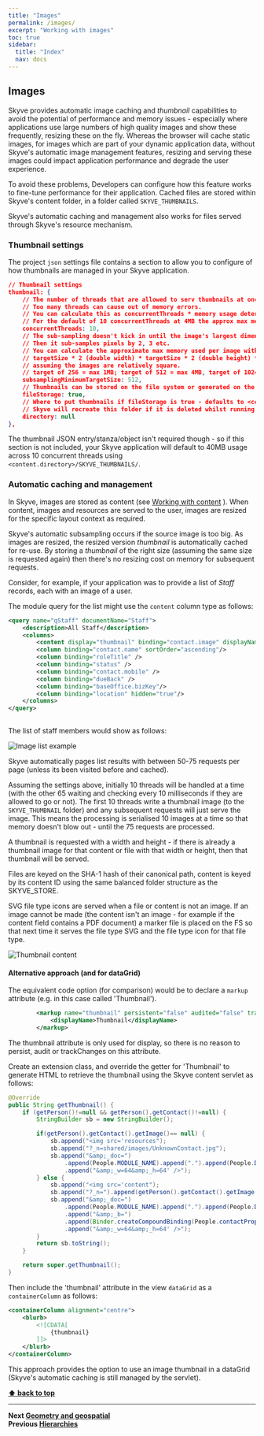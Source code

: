 ```yaml
---
title: "Images"
permalink: /images/
excerpt: "Working with images"
toc: true
sidebar:
  title: "Index"
  nav: docs
---
```


## Images

Skyve provides automatic image caching and _thumbnail_ capabilities to avoid the potential of performance and memory issues - especially where applications use large numbers of high quality images and show these frequently, resizing these on the fly. Whereas the browser will cache static images, for images which are part of your dynamic application data, without Skyve's automatic image management features, resizing and serving these images could impact application performance and degrade the user experience.

To avoid these problems, Developers can configure how this feature works to fine-tune performance for their application. Cached files are stored within Skyve's content folder, in a folder called `SKYVE_THUMBNAILS`.

Skyve's automatic caching and management also works for files served through Skyve's resource mechanism.

### Thumbnail settings

The project `json` settings file contains a section to allow you to configure of how thumbnails are managed in your Skyve application.

```json
// Thumbnail settings
thumbnail: {
    // The number of threads that are allowed to serv thumbnails at once.
    // Too many threads can cause out of memory errors.
    // You can calculate this as concurrentThreads * memory usage determined by targetSize below
    // For the default of 10 concurrentThreads at 4MB the approx max memory usage is 40MB.
    concurrentThreads: 10,
    // The sub-sampling doesn't kick in until the image's largest dimension is at least double the target size
    // Then it sub-samples pixels by 2, 3 etc.
    // You can calculate the approximate max memory used per image with
    // targetSize * 2 (double width) * targetSize * 2 (double height) * 4 (ARGB bytes per pixel) / 1024 (KB) / 1024 (MB)
    // assuming the images are relatively square.
    // target of 256 = max 1MB; target of 512 = max 4MB, target of 1024 = max 16MB per image.
    subsamplingMinimumTargetSize: 512,
    // Thumbnails can be stored on the file system or generated on the fly each time
    fileStorage: true,
    // Where to put thumbnails if fileStorage is true - defaults to <content.directory>/SKYVE_THUMBNAILS/
    // Skyve will recreate this folder if it is deleted whilst running but if defined it must exist at startup.
    directory: null
},
```

The thumbnail JSON entry/stanza/object isn't required though - so if this section is not included, your Skyve application will default to 40MB usage across 10 concurrent threads using `<content.directory>/SKYVE_THUMBNAILS/`. 

### Automatic caching and management

In Skyve, images are stored as content (see [Working with content](./../_pages/working-with-content.md) ). When content, images and resources are served to the user, images are resized for the specific layout context as required. 

Skyve's automatic subsampling occurs if the source image is too big. As images are resized, the resized version _thumbnail_ is automatically cached for re-use. By storing a _thumbnail_ of the right size (assuming the same size is requested again) then there's no resizing cost on memory for subsequent requests.

Consider, for example, if your application was to provide a list of _Staff_ records, each with an image of a user. 

The module query for the list might use the `content` column type as follows:

```xml
<query name="qStaff" documentName="Staff">
	<description>All Staff</description>
	<columns>
		<content display="thumbnail" binding="contact.image" displayName="Image" emptyThumbnailRelativeFile="shared/images/UnknownContact.jpg"/>
		<column binding="contact.name" sortOrder="ascending"/>
		<column binding="roleTitle" />
		<column binding="status" />
		<column binding="contact.mobile" />
		<column binding="dueBack" />
		<column binding="baseOffice.bizKey"/>
		<column binding="location" hidden="true"/>
	</columns>
</query>
 
```

The list of staff members would show as follows:

![Image list example](./../assets/images/images/ImageList.png "Image list example")

Skyve automatically pages list results with between 50-75 requests per page (unless its been visited before and cached).

Assuming the settings above, initially 10 threads will be handled at a time (with the other 65 waiting and checking every 10 milliseconds if they are allowed to go or not). The first 10 threads write a thumbnail image (to the `SKYVE_THUMBNAIL` folder) and any subsequent requests will just serve the image. This means the processing is serialised 10 images at a time so that memory doesn't blow out - until the 75 requests are processed.

A thumbnail is requested with a width and height - if there is already a thumbnail image for that content or file with that width or height, then that thumbnail will be served. 

Files are keyed on the SHA-1 hash of their canonical path, content is keyed by its content ID using the same balanced folder structure as the SKYVE_STORE.

SVG file type icons are served when a file or content is not an image. If an image cannot be made (the content isn't an image - for example if the content field contains a PDF document) a marker file is placed on the FS so that next time it serves the file type SVG and the file type icon for that file type.

![Thumbnail content](./../assets/images/working-with-content/thumbnail-content-list.png "Thumbnail content")

#### Alternative approach (and for dataGrid)

The equivalent code option (for comparison) would be to declare a `markup` attribute (e.g. in this case called 'Thumbnail').

```xml
		<markup name="thumbnail" persistent="false" audited="false" trackChanges="false">
			<displayName>Thumbnail</displayName>
		</markup>        
```

The thumbnail attribute is only used for display, so there is no reason to persist, audit or trackChanges on this attribute.

Create an extension class, and override the getter for 'Thumbnail' to generate HTML to retrieve the thumbnail using the Skyve content servlet as follows:

```java
@Override
public String getThumbnail() {
    if (getPerson()!=null && getPerson().getContact()!=null) {
        StringBuilder sb = new StringBuilder();

        if(getPerson().getContact().getImage()== null) {
        	sb.append("<img src='resources");
        	sb.append("?_n=shared/images/UnknownContact.jpg");
        	sb.append("&amp;_doc=")
        		.append(People.MODULE_NAME).append(".").append(People.DOCUMENT_NAME)
                .append("&amp;_w=64&amp;_h=64' />");
    	} else {
            sb.append("<img src='content"); 
            sb.append("?_n=").append(getPerson().getContact().getImage());
            sb.append("&amp;_doc=")
                .append(People.MODULE_NAME).append(".").append(People.DOCUMENT_NAME)
                .append("&amp;_b=")
                .append(Binder.createCompoundBinding(People.contactPropertyName, Contact.imagePropertyName))
                .append("&amp;_w=64&amp;_h=64' />");
    	}
        return sb.toString();
    }

    return super.getThumbnail();
}	
```  

Then include the 'thumbnail' attribute in the view `dataGrid`  as a `containerColumn` as follows:

```xml
<containerColumn alignment="centre">
    <blurb>
        <![CDATA[
            {thumbnail}
        ]]>
    </blurb>
</containerColumn>
```

This approach provides the option to use an image thumbnail in a dataGrid (Skyve's automatic caching is still managed by the servlet).

**[⬆ back to top](#images)**

---
**Next [Geometry and geospatial](./../_pages/geospatial.md)**  
**Previous [Hierarchies](./../_pages/hierarchies.md)**
